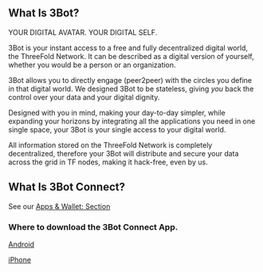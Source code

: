 ## What Is 3Bot?

YOUR DIGITAL AVATAR. YOUR DIGITAL SELF.

3Bot is your instant access to a free and fully decentralized digital world, the ThreeFold Network. It can be described as a digital version of yourself, whether you would be a person or an organization.

3Bot allows you to directly engage (peer2peer) with the circles you define in that digital world. We designed 3Bot to be stateless, giving *you* back the control over your data and your digital dignity.

Designed with you in mind, making your day-to-day simpler, while expanding your horizons by integrating all the applications you need in one single space, your 3Bot is your single access to your digital world.

All information stored on the ThreeFold Network is completely decentralized, therefore your 3Bot will distribute and secure your data across the grid in TF nodes, making it hack-free, even by us. 

## What Is 3Bot Connect?

See our [Apps & Wallet: Section](../token/apps_wallets/3bot_app.md)

### Where to download the 3Bot Connect App.


[Android](https://play.google.com/store/apps/details?id=org.jimber.threebotlogin)

[iPhone](https://itunes.apple.com/us/app/3bot-login/id1459845885?mt=8)